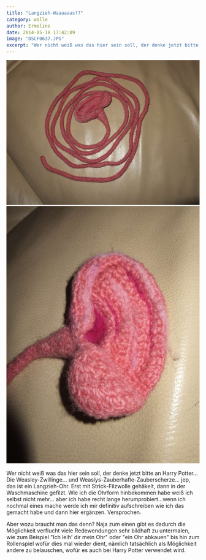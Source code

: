 ```yaml
---
title: "Langzieh-Waaaaaas??"
category: wolle
author: Ermeline
date: 2014-05-18 17:42:09
image: "DSCF0637.JPG"
excerpt: "Wer nicht weiß was das hier sein soll, der denke jetzt bitte an Harry Potter... Die Weasley-Zwillinge... und Weaslys-Zauberhafte-Zauberscherze... jep, das ist ein Langzieh-Ohr."
---
```


![Langziehohr](DSCF0637.JPG)
![Ohr](DSCF0634.JPG)

Wer nicht weiß was das hier sein soll, der denke jetzt bitte an Harry Potter... Die Weasley-Zwillinge... und Weaslys-Zauberhafte-Zauberscherze... jep, das ist ein Langzieh-Ohr. Erst mit Strick-Filzwolle gehäkelt, dann in der Waschmaschine gefilzt. Wie ich die Ohrform hinbekommen habe weiß ich selbst nicht mehr... aber ich habe recht lange herumprobiert...wenn ich nochmal eines mache werde ich mir definitiv aufschreiben wie ich das gemacht habe und dann hier ergänzen. Versprochen. 

Aber wozu braucht man das denn? Naja zum einen gibt es dadurch die Möglichkeit verflucht viele Redewendungen sehr bildhaft zu untermalen, wie zum Beispiel "Ich leih' dir mein Ohr" oder "ein Ohr abkauen" bis hin zum Rollenspiel wofür dies mal wieder dient, nämlich tatsächlich als Möglichkeit andere zu belauschen, wofür es auch bei Harry Potter verwendet wird.
